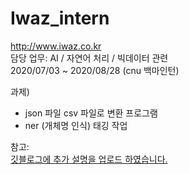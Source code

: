 # Iwaz_intern
http://www.iwaz.co.kr  
담당 업무: AI / 자연어 처리 / 빅데이터 관련    
2020/07/03 ~ 2020/08/28 (cnu 백마인턴)  

과제)
  - json 파일 csv 파일로 변환 프로그램    
  - ner (개체명 인식) 태깅 작업  

참고:  
[깃블로그에 추가 설명을 업로드 하였습니다.](https://uni2237.github.io/categories/work/)
